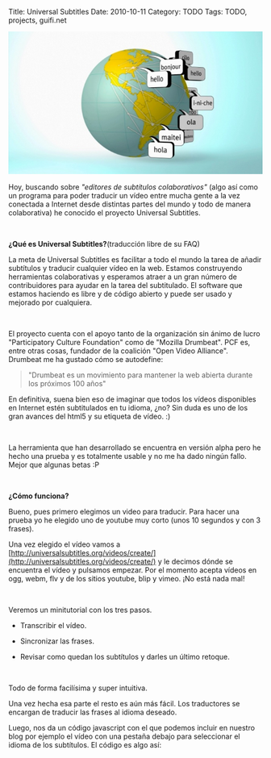 Title: Universal Subtitles
Date: 2010-10-11
Category: TODO
Tags: TODO, projects, guifi.net

[![](/img/universal_subtitles_globe.jpg)](/pics/universal_subtitles_globe.jpg)

Hoy, buscando sobre *"editores de subtítulos colaborativos"* (algo así como un programa para poder traducir un vídeo entre mucha gente a la
vez conectada a Internet desde distintas partes del mundo y todo de manera colaborativa) he conocido el proyecto Universal Subtitles.

 

**¿Qué es Universal Subtitles?**(traducción libre de su FAQ)

La meta de Universal Subtitles es facilitar a todo el mundo la tarea de añadir subtítulos y traducir cualquier vídeo en la web. Estamos
construyendo herramientas colaborativas y esperamos atraer a un gran número de contribuidores para ayudar en la tarea del subtitulado. El
software que estamos haciendo es libre y de código abierto y puede ser usado y mejorado por cualquiera.

 

El proyecto cuenta con el apoyo tanto de la organización sin ánimo de lucro "Participatory Culture Foundation" como de "Mozilla Drumbeat".
PCF es, entre otras cosas, fundador de la coalición "Open Video Alliance". Drumbeat me ha gustado cómo se autodefine: 

> "Drumbeat es un movimiento para mantener la web abierta durante los próximos 100 años"

En definitiva, suena bien eso de imaginar que todos los vídeos disponibles en Internet estén subtitulados en tu idioma, ¿no? Sin duda es uno
de los gran avances del html5 y su etiqueta de vídeo. :)

 

La herramienta que han desarrollado se encuentra en versión alpha pero he hecho una prueba y es totalmente usable y no me ha dado ningún
fallo. Mejor que algunas betas :P

 

**¿Cómo funciona?**

Bueno, pues primero elegimos un video para traducir. Para hacer una prueba yo he elegido uno de youtube muy corto (unos 10 segundos y con 3
frases).

Una vez elegido el vídeo vamos a [http://universalsubtitles.org/videos/create/](http://universalsubtitles.org/videos/create/) y le decimos
dónde se encuentra el vídeo y pulsamos empezar. Por el momento acepta vídeos en ogg, webm, flv y de los sitios youtube, blip y vimeo. ¡No
está nada mal!

 

Veremos un minitutorial con los tres pasos.

-   Transcribir el vídeo.

-   Sincronizar las frases.

-   Revisar como quedan los subtítulos y darles un último retoque.

 

Todo de forma facilísima y super intuitiva.

Una vez hecha esa parte el resto es aún más fácil. Los traductores se encargan de traducir las frases al idioma deseado.

Luego, nos da un código javascript con el que podemos incluir en nuestro blog por ejemplo el vídeo con una pestaña debajo para seleccionar
el idioma de los subtítulos. El código es algo así:

 

<script type="text/javascript" src="http://s3.www.universalsubtitles.org/embed.js"\> 

(

  {'video_url': 'http://webmademovies.etherworks.ca/guillermo.ogv'}

)

</script\>

 

Y se ve así (necesitas un navegador que soporte html5):

Ahora pensemos que:

-   Youtube tiene en fase de pruebas un sistema para transcribir vídeos en inglés de forma automágica.

-   Youtube además, te permite traducir al vuelo la transcripción de un vídeo en inglés.

-   Disponemos de herramientas de traducción automáticas (más o menos buenas...)

-   Disponemos además, de sistemas de sintetización de voz.

-   Hemos visto los primeros grandes avances en temas realidad aumentada.

 

No me parece muy descabellado decir que en 5 años o menos podríamos tener sistemas que tradujeran automáticamente vídeos a muchos idiomas. O
tener unas gafas futuristas para ver los subtítulos de alguien que te habla a la vez que por los auriculares lo escuchas traducido a tu
idioma... uy, me estoy flipando ya demasiado.

 

Recomiendo usar la web de desarrollo [http://dev.universalsubtitles.org/](http://dev.universalsubtitles.org/), ya que incorpora las últimas
mejoras y fallos corregidos.

 

Lo del editor de subtítulos colaborativo queda pendiente... ¿o alguien conoce alguno que ya exista?

 

[http://universalsubtitles.org/about  
 http://dev.universalsubtitles.org/faq](http://universalsubtitles.org/about)  
 [https://www.drumbeat.org/project/universal-subtitles](https://www.drumbeat.org/project/universal-subtitles) (de donde he tomado prestada
la primera imagen)
